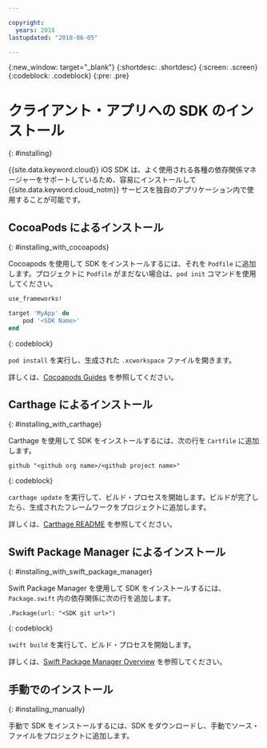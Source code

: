 ```yaml
---

copyright:
  years: 2018
lastupdated: "2018-06-05"

---
```

{:new_window: target="_blank"}
{:shortdesc: .shortdesc}
{:screen: .screen}
{:codeblock: .codeblock}
{:pre: .pre}

# クライアント・アプリへの SDK のインストール
{: #installing}

{{site.data.keyword.cloud}} iOS SDK は、よく使用される各種の依存関係マネージャーをサポートしているため、容易にインストールして {{site.data.keyword.cloud_notm}} サービスを独自のアプリケーション内で使用することが可能です。

## CocoaPods によるインストール
{: #installing_with_cocoapods}

Cocoapods を使用して SDK をインストールするには、それを `Podfile` に追加します。プロジェクトに `Podfile` がまだない場合は、`pod init` コマンドを使用してください。
```ruby
use_frameworks!

target 'MyApp' do
    pod '<SDK Name>'
end
```
{: codeblock}

`pod install` を実行し、生成された `.xcworkspace` ファイルを開きます。

詳しくは、[Cocoapods Guides](https://guides.cocoapods.org/using/index.html) を参照してください。

## Carthage によるインストール
{: #installing_with_carthage}

Carthage を使用して SDK をインストールするには、次の行を `Cartfile` に追加します。
```
github "<github org name>/<github project name>"
```
{: codeblock}

`carthage update` を実行して、ビルド・プロセスを開始します。ビルドが完了したら、生成されたフレームワークをプロジェクトに追加します。 

詳しくは、[Carthage README](https://github.com/Carthage/Carthage#getting-started) を参照してください。

## Swift Package Manager によるインストール
{: #installing_with_swift_package_manager}

Swift Package Manager を使用して SDK をインストールするには、`Package.swift` 内の依存関係に次の行を追加します。
```
.Package(url: "<SDK git url>")
```
{: codeblock}

`swift build` を実行して、ビルド・プロセスを開始します。

詳しくは、[Swift Package Manager Overview](https://swift.org/package-manager/) を参照してください。

## 手動でのインストール
{: #installing_manually}

手動で SDK をインストールするには、SDK をダウンロードし、手動でソース・ファイルをプロジェクトに追加します。
